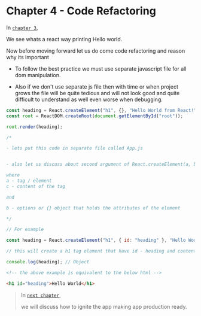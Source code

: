 # Chapter 4 - Code Refactoring

In [`chapter 3`](../chapter3/readme.md),

We see whats a react way printing Hello world.

Now before moving forward let us do come code refactoring and reason why its important

- To follow the best practice we must use separate javascript file for all dom manipulation.

- Also if we don't use separate js file then with time or when project grows the file will be quite tedious and will not look good and quite difficult to understand as well even worse when debugging.

```js
const heading = React.createElement("h1", {}, "Hello World from React!");
const root = ReactDOM.createRoot(document.getElementById("root"));

root.render(heading);

/*

- lets put this code in separate file called App.js


- also let us discuss about second argument of React.createElement(a, b, c)

where 
a - tag / element
c - content of the tag

and 

b - options or {} object that holds the attributes of the element

*/
```

```js
// For example

const heading = React.createElement("h1", { id: "heading" }, "Hello World");

// this will create a h1 tag element that have id - heading and content Hello World

console.log(heading); // Object
```

```html
<!-- the above example is equivalent to the below html -->

<h1 id="heading">Hello World</h1>
```

> In [`next chapter`](../chapter5/readme.md),
>
> we will discuss how to ignite the app making app production ready.
